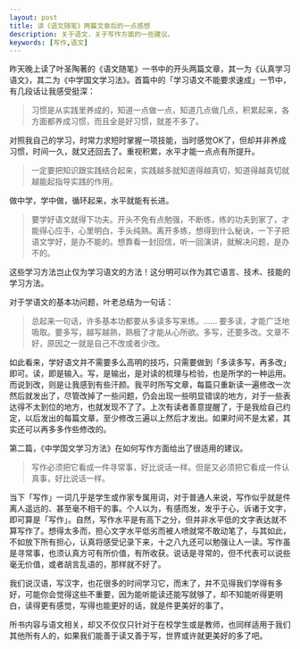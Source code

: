 ```yaml
---
layout: post
title: 读《语文随笔》两篇文章后的一点感想
description: 关于语文，关于写作方面的一些建议。
keywords: [写作,语文]
---
```

昨天晚上读了叶圣陶著的《语文随笔》一书中的开头两篇文章，其一为《认真学习语文》，其二为《中学国文学习法》。首篇中的「学习语文不能要求速成」一节中，有几段话让我感受挺深：

> 习惯是从实践里养成的，知道一点做一点，知道几点做几点，积累起来，各方面都养成习惯，而且全是好习惯，就差不多了。

对照我自己的学习，时常力求短时掌握一项技能，当时感觉OK了，但却并非养成习惯，时间一久，就又还回去了。重视积累，水平才能一点点有所提升。

> 一定要把知识跟实践结合起来，实践越多就知道得越真切，知道得越真切就越能起指导实践的作用。

做中学，学中做，循环起来，水平就能有长进。

> 要学好语文就得下功夫。开头不免有点勉强，不断练，练的功夫到家了，才能得心应手，心里明白，手头纯熟。离开多练，想得到什么秘诀，一下子把语文学好，是办不能的。想靠看一封回信，听一回演讲，就解决问题，是办不的。

这些学习方法岂止仅为学习语文的方法！这分明可以作为其它语言、技术、技能的学习方法。

对于学语文的基本功问题，叶老总结为一句话：

> 总起来一句话，许多基本功都要从多读多写来练。…… 要多读，才能广泛地吸取。要多写，越写越熟，熟极了才能从心所欲。多写，还要多改。文章不好，原因之一就是自己不改或者少改。

如此看来，学好语文并不需要多么高明的技巧，只需要做到「多读多写，再多改」即可。读，即是输入。写，是输出，是对读的梳理与检验，也是所学的一种运用。而说到改，则是让我感到有些汗颜。我平时所写文章，每篇只重新读一遍修改一次然后就发出了，尽管改掉了一些问题，仍会出现一些明显错误的地方，对于一些表达得不太到位的地方，也就发现不了了。上次有读者善意提醒了，于是我给自己约定，以后发出的每篇文章，至少修改三遍以上然后才发出。如果时间不是太紧，其实还可以再多多作些修改的。

第二篇，《中学国文学习方法》在如何写作方面给出了很适用的建议。

> 写作必须把它看成一件寻常事，好比说话一样。但是又必须把它看成一件认真事，好比说话一样。

当下「写作」一词几乎是学生或作家专属用词，对于普通人来说，写作似乎就是件离人遥远的、甚至毫不相干的事。个人以为，有感而发，发乎于心，诉诸于文字，即可算是「写作」。自然，写作水平是有高下之分，但并非水平低的文字表达就不算写作了。想得太多而，担心文字水平低劣而被人喷就常不敢动笔了，与其如此，不如放下所有担心，认真将感受记录下来，十之八九还可以勉强让人一读。写作虽是寻常事，也须认真方可有所价值，有所收获。说话是寻常的，但不代表可以说些毫无价值，或者胡言乱语的，那样就不好了。

我们说汉语，写汉字，也花很多的时间学习它，而末了，并不见得我们学得有多好，可能你会觉得这些不重要，因为能听能读还能写就够了，却不知能听得更明白，读得更有感觉，写得也能更好的话，就是件更美好的事了。

所书内容与语文相关，却又不仅仅只针对于在校学生或是教师，也同样适用于我们其他所有人的，如果我们能善于读又善于写，世界或许就更美好的多了吧。
